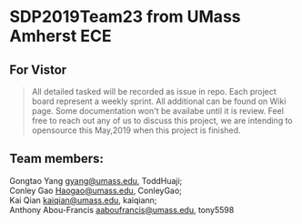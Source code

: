 # SDP2019Team23 from UMass Amherst ECE 

## For Vistor
> All detailed tasked will be recorded as issue in repo. Each project board represent a weekly sprint. All additional can be found on Wiki page. Some documentation won't be availabe until it is review. Feel free to reach out any of us to discuss this project, we are intending to opensource this May,2019 when this project is finished.

## Team members:
Gongtao Yang <gyang@umass.edu>,    ToddHuaji;  
Conley Gao <Haogao@umass.edu>,   ConleyGao;  
Kai Qian <kaiqian@umass.edu>,  kaiqiann;  
Anthony Abou-Francis <aaboufrancis@umass.edu>, tony5598
